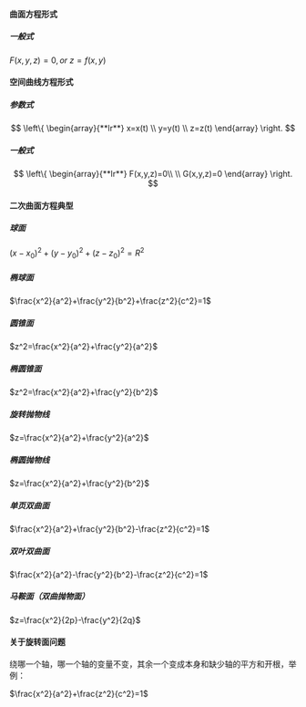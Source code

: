 ####  曲面方程形式
##### 一般式
$F(x,y,z)=0,or \ z=f(x,y)$




#### 空间曲线方程形式
##### 参数式

$$
\left\{  
             \begin{array}{**lr**}  
              x=x(t)          \\  
                y=y(t)
               \\
              z=z(t) 
             \end{array}  
\right.  
$$


##### 一般式
$$
\left\{  
             \begin{array}{**lr**}  
              F(x,y,z)=0\\ \\
G(x,y,z)=0
             \end{array}  
\right.  
$$



#### 二次曲面方程典型

##### 球面
$(x-x_{0})^2+(y-y_{0})^2+(z-z_{0})^2=R^2$
##### 椭球面
$\frac{x^2}{a^2}+\frac{y^2}{b^2}+\frac{z^2}{c^2}=1$
##### 圆锥面
$z^2=\frac{x^2}{a^2}+\frac{y^2}{a^2}$
##### 椭圆锥面
$z^2=\frac{x^2}{a^2}+\frac{y^2}{b^2}$
##### 旋转抛物线
$z=\frac{x^2}{a^2}+\frac{y^2}{a^2}$

##### 椭圆抛物线
$z=\frac{x^2}{a^2}+\frac{y^2}{b^2}$
##### 单页双曲面
$\frac{x^2}{a^2}+\frac{y^2}{b^2}-\frac{z^2}{c^2}=1$
##### 双叶双曲面
$\frac{x^2}{a^2}-\frac{y^2}{b^2}-\frac{z^2}{c^2}=1$

##### 马鞍面（双曲抛物面）
$z=\frac{x^2}{2p}-\frac{y^2}{2q}$


#### 关于旋转面问题

绕哪一个轴，哪一个轴的变量不变，其余一个变成本身和缺少轴的平方和开根，举例：

$\frac{x^2}{a^2}+\frac{z^2}{c^2}=1$
